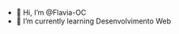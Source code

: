 - 👋 Hi, I’m @Flavia-OC  
- 🌱 I’m currently learning  Desenvolvimento Web 

<!---
Flavia-OC/Flavia-OC is a ✨ special ✨ repository because its `README.md` (this file) appears on your GitHub profile.
You can click the Preview link to take a look at your changes.
--->
